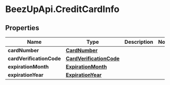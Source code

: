 # BeezUpApi.CreditCardInfo

## Properties
Name | Type | Description | Notes
------------ | ------------- | ------------- | -------------
**cardNumber** | [**CardNumber**](CardNumber.md) |  | 
**cardVerificationCode** | [**CardVerificationCode**](CardVerificationCode.md) |  | 
**expirationMonth** | [**ExpirationMonth**](ExpirationMonth.md) |  | 
**expirationYear** | [**ExpirationYear**](ExpirationYear.md) |  | 


